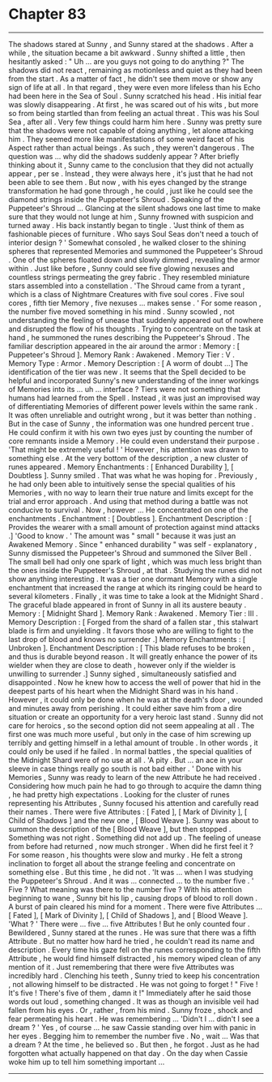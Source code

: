 
# Chapter 83


---

The shadows stared at Sunny , and Sunny stared at the shadows .
After a while , the situation became a bit awkward .
Sunny shifted a little , then hesitantly asked :
" Uh … are you guys not going to do anything ?"
The shadows did not react , remaining as motionless and quiet as they had been from the start .
As a matter of fact , he didn't see them move or show any sign of life at all . In that regard , they were even more lifeless than his Echo had been here in the Sea of Soul . Sunny scratched his head .
His initial fear was slowly disappearing . At first , he was scared out of his wits , but more so from being startled than from feeling an actual threat . This was his Soul Sea , after all . Very few things could harm him here .
Sunny was pretty sure that the shadows were not capable of doing anything , let alone attacking him . They seemed more like manifestations of some weird facet of his Aspect rather than actual beings . As such , they weren't dangerous .
The question was … why did the shadows suddenly appear ?
After briefly thinking about it , Sunny came to the conclusion that they did not actually appear , per se . Instead , they were always here , it's just that he had not been able to see them .
But now , with his eyes changed by the strange transformation he had gone through , he could , just like he could see the diamond strings inside the Puppeteer's Shroud .
Speaking of the Puppeteer's Shroud …
Glancing at the silent shadows one last time to make sure that they would not lunge at him , Sunny frowned with suspicion and turned away . His back instantly began to tingle .
'Just think of them as fashionable pieces of furniture . Who says Soul Seas don't need a touch of interior design ? '
Somewhat consoled , he walked closer to the shining spheres that represented Memories and summoned the Puppeteer's Shroud . One of the spheres floated down and slowly dimmed , revealing the armor within .
Just like before , Sunny could see five glowing nexuses and countless strings permeating the grey fabric . They resembled miniature stars assembled into a constellation .
'The Shroud came from a tyrant , which is a class of Nightmare Creatures with five soul cores . Five soul cores , fifth tier Memory , five nexuses … makes sense . '
For some reason , the number five moved something in his mind . Sunny scowled , not understanding the feeling of unease that suddenly appeared out of nowhere and disrupted the flow of his thoughts .
Trying to concentrate on the task at hand , he summoned the runes describing the Puppeteer's Shroud . The familiar description appeared in the air around the armor :
Memory : [ Puppeteer's Shroud ].
Memory Rank : Awakened .
Memory Tier : V .
Memory Type : Armor .
Memory Description : [ A worm of doubt …]
The identification of the tier was new . It seems that the Spell decided to be helpful and incorporated Sunny's new understanding of the inner workings of Memories into its … uh … interface ?
Tiers were not something that humans had learned from the Spell . Instead , it was just an improvised way of differentiating Memories of different power levels within the same rank . It was often unreliable and outright wrong , but it was better than nothing .
But in the case of Sunny , the information was one hundred percent true . He could confirm it with his own two eyes just by counting the number of core remnants inside a Memory . He could even understand their purpose .
'That might be extremely useful ! '
However , his attention was drawn to something else . At the very bottom of the description , a new cluster of runes appeared .
Memory Enchantments : [ Enhanced Durability ], [ Doubtless ].
Sunny smiled . That was what he was hoping for . Previously , he had only been able to intuitively sense the special qualities of his Memories , with no way to learn their true nature and limits except for the trial and error approach . And using that method during a battle was not conducive to survival .
Now , however …
He concentrated on one of the enchantments .
Enchantment : [ Doubtless ].
Enchantment Description : [ Provides the wearer with a small amount of protection against mind attacks .]
'Good to know . '
The amount was " small " because it was just an Awakened Memory . Since " enhanced durability " was self - explanatory , Sunny dismissed the Puppeteer's Shroud and summoned the Silver Bell .
The small bell had only one spark of light , which was much less bright than the ones inside the Puppeteer's Shroud , at that . Studying the runes did not show anything interesting . It was a tier one dormant Memory with a single enchantment that increased the range at which its ringing could be heard to several kilometers .
Finally , it was time to take a look at the Midnight Shard . The graceful blade appeared in front of Sunny in all its austere beauty .
Memory : [ Midnight Shard ].
Memory Rank : Awakened .
Memory Tier : III .
Memory Description : [ Forged from the shard of a fallen star , this stalwart blade is firm and unyielding . It favors those who are willing to fight to the last drop of blood and knows no surrender .]
Memory Enchantments : [ Unbroken ].
Enchantment Description : [ This blade refuses to be broken , and thus is durable beyond reason . It will greatly enhance the power of its wielder when they are close to death , however only if the wielder is unwilling to surrender .]
Sunny sighed , simultaneously satisfied and disappointed . Now he knew how to access the well of power that hid in the deepest parts of his heart when the Midnight Shard was in his hand . However , it could only be done when he was at the death's door , wounded and minutes away from perishing . It could either save him from a dire situation or create an opportunity for a very heroic last stand .
Sunny did not care for heroics , so the second option did not seem appealing at all . The first one was much more useful , but only in the case of him screwing up terribly and getting himself in a lethal amount of trouble .
In other words , it could only be used if he failed . In normal battles , the special qualities of the Midnight Shard were of no use at all .
'A pity . But … an ace in your sleeve in case things really go south is not bad either . '
Done with his Memories , Sunny was ready to learn of the new Attribute he had received . Considering how much pain he had to go through to acquire the damn thing , he had pretty high expectations .
Looking for the cluster of runes representing his Attributes , Sunny focused his attention and carefully read their names .
There were five Attributes : [ Fated ], [ Mark of Divinity ], [ Child of Shadows ] and the new one , [ Blood Weave ].
Sunny was about to summon the description of the [ Blood Weave ], but then stopped .
Something was not right .
Something did not add up .
The feeling of unease from before had returned , now much stronger .
When did he first feel it ?
For some reason , his thoughts were slow and murky . He felt a strong inclination to forget all about the strange feeling and concentrate on something else .
But this time , he did not .
'It was … when I was studying the Puppeteer's Shroud . And it was … connected … to the number five . '
Five ? What meaning was there to the number five ?
With his attention beginning to wane , Sunny bit his lip , causing drops of blood to roll down . A burst of pain cleared his mind for a moment .
There were five Attributes … [ Fated ], [ Mark of Divinity ], [ Child of Shadows ], and [ Blood Weave ].
'What ? '
There were … five … five Attributes !
But he only counted four .
Bewildered , Sunny stared at the runes .
He was sure that there was a fifth Attribute . But no matter how hard he tried , he couldn't read its name and description . Every time his gaze fell on the runes corresponding to the fifth Attribute , he would find himself distracted , his memory wiped clean of any mention of it .
Just remembering that there were five Attributes was incredibly hard . Clenching his teeth , Sunny tried to keep his concentration , not allowing himself to be distracted .
He was not going to forget !
" Five ! It's five ! There's five of them , damn it !"
Immediately after he said those words out loud , something changed . It was as though an invisible veil had fallen from his eyes . Or , rather , from his mind .
Sunny froze , shock and fear permeating his heart . He was remembering …
'Didn't I … didn't I see a dream ? '
Yes , of course … he saw Cassie standing over him with panic in her eyes . Begging him to remember the number five .
No , wait …
Was that a dream ? At the time , he believed so .
But then , he forgot .
Just as he had forgotten what actually happened on that day .
On the day when Cassie woke him up to tell him something important …

---

